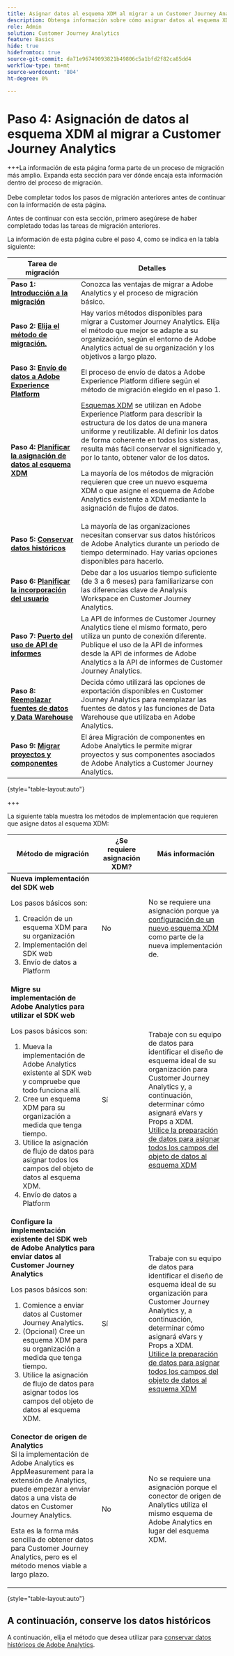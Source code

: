```yaml
---
title: Asignar datos al esquema XDM al migrar a un Customer Journey Analytics
description: Obtenga información sobre cómo asignar datos al esquema XDM al migrar a Customer Journey Analytics
role: Admin
solution: Customer Journey Analytics
feature: Basics
hide: true
hidefromtoc: true
source-git-commit: da71e96749093821b49806c5a1bfd2f82ca85dd4
workflow-type: tm+mt
source-wordcount: '804'
ht-degree: 0%

---
```


# Paso 4: Asignación de datos al esquema XDM al migrar a Customer Journey Analytics

+++La información de esta página forma parte de un proceso de migración más amplio. Expanda esta sección para ver dónde encaja esta información dentro del proceso de migración. </br></br>Debe completar todos los pasos de migración anteriores antes de continuar con la información de esta página.

Antes de continuar con esta sección, primero asegúrese de haber completado todas las tareas de migración anteriores.

La información de esta página cubre el paso 4, como se indica en la tabla siguiente:

| Tarea de migración | Detalles |
|---------|----------|
| **Paso 1: [Introducción a la migración](/help/getting-started/cja-migration/cja-migration-getstarted.md)** | Conozca las ventajas de migrar a Adobe Analytics y el proceso de migración básico. |
| **Paso 2: [Elija el método de migración.](/help/getting-started/cja-migration/cja-migration-method.md)** | Hay varios métodos disponibles para migrar a Customer Journey Analytics. Elija el método que mejor se adapte a su organización, según el entorno de Adobe Analytics actual de su organización y los objetivos a largo plazo. |
| **Paso 3: [Envío de datos a Adobe Experience Platform](/help/getting-started/cja-migration/cja-migration-send-to-platform.md)** | El proceso de envío de datos a Adobe Experience Platform difiere según el método de migración elegido en el paso 1. |
| <span class="preview">**Paso 4: [Planificar la asignación de datos al esquema XDM](/help/getting-started/cja-migration/cja-migration-xdm.md)**</span> | <span class="preview">[Esquemas XDM](https://experienceleague.adobe.com/en/docs/experience-platform/xdm/home#xdm-schemas) se utilizan en Adobe Experience Platform para describir la estructura de los datos de una manera uniforme y reutilizable. Al definir los datos de forma coherente en todos los sistemas, resulta más fácil conservar el significado y, por lo tanto, obtener valor de los datos.<p>La mayoría de los métodos de migración requieren que cree un nuevo esquema XDM o que asigne el esquema de Adobe Analytics existente a XDM mediante la asignación de flujos de datos.</p></span> |
| **Paso 5: [Conservar datos históricos](/help/getting-started/cja-migration/cja-migration-historical-data.md)** | La mayoría de las organizaciones necesitan conservar sus datos históricos de Adobe Analytics durante un periodo de tiempo determinado. Hay varias opciones disponibles para hacerlo. |
| **Paso 6: [Planificar la incorporación del usuario](/help/getting-started/cja-migration/cja-migration-onboarding.md)** | Debe dar a los usuarios tiempo suficiente (de 3 a 6 meses) para familiarizarse con las diferencias clave de Analysis Workspace en Customer Journey Analytics. |
| **Paso 7: [Puerto del uso de API de informes](/help/getting-started/cja-migration/cja-migration-api.md)** | La API de informes de Customer Journey Analytics tiene el mismo formato, pero utiliza un punto de conexión diferente. Publique el uso de la API de informes desde la API de informes de Adobe Analytics a la API de informes de Customer Journey Analytics. |
| **Paso 8: [Reemplazar fuentes de datos y Data Warehouse](/help/getting-started/cja-migration/cja-migration-export-options.md)** | Decida cómo utilizará las opciones de exportación disponibles en Customer Journey Analytics para reemplazar las fuentes de datos y las funciones de Data Warehouse que utilizaba en Adobe Analytics. |
| **Paso 9: [Migrar proyectos y componentes](/help/getting-started/cja-migration/cja-migration-projects.md)** | El área Migración de componentes en Adobe Analytics le permite migrar proyectos y sus componentes asociados de Adobe Analytics a Customer Journey Analytics. |

{style="table-layout:auto"}

+++

La siguiente tabla muestra los métodos de implementación que requieren que asigne datos al esquema XDM:


| Método de migración | ¿Se requiere asignación XDM? | Más información |
|---------|----------|---------|
| **Nueva implementación del SDK web**<p>Los pasos básicos son:</p><ol><li>Creación de un esquema XDM para su organización</li><li>Implementación del SDK web</li><li>Envío de datos a Platform</li></ol> | No | No se requiere una asignación porque ya [configuración de un nuevo esquema XDM](https://experienceleague.adobe.com/en/docs/analytics-platform/using/cja-data-ingestion/ingest-use-guides/edge-network/aepwebsdk#set-up-a-schema) como parte de la nueva implementación de. |
| **Migre su implementación de Adobe Analytics para utilizar el SDK web**<p>Los pasos básicos son:</p><ol><li>Mueva la implementación de Adobe Analytics existente al SDK web y compruebe que todo funciona allí.</li><li>Cree un esquema XDM para su organización a medida que tenga tiempo.</li><li>Utilice la asignación de flujo de datos para asignar todos los campos del objeto de datos al esquema XDM.</li><li>Envío de datos a Platform</li></ol> | Sí | Trabaje con su equipo de datos para identificar el diseño de esquema ideal de su organización para Customer Journey Analytics y, a continuación, determinar cómo asignará eVars y Props a XDM.</br>[Utilice la preparación de datos para asignar todos los campos del objeto de datos al esquema XDM](https://experienceleague.adobe.com/en/docs/experience-platform/data-prep/home) |
| **Configure la implementación existente del SDK web de Adobe Analytics para enviar datos al Customer Journey Analytics**<p>Los pasos básicos son:</p><ol><li>Comience a enviar datos al Customer Journey Analytics.<!-- What's involved here? Just point it at CJA? --></li><li>(Opcional) Cree un esquema XDM para su organización a medida que tenga tiempo.</li><li>Utilice la asignación de flujo de datos para asignar todos los campos del objeto de datos al esquema XDM.</li></ol> | Sí | Trabaje con su equipo de datos para identificar el diseño de esquema ideal de su organización para Customer Journey Analytics y, a continuación, determinar cómo asignará eVars y Props a XDM.</br>[Utilice la preparación de datos para asignar todos los campos del objeto de datos al esquema XDM](https://experienceleague.adobe.com/en/docs/experience-platform/data-prep/home) |
| **Conector de origen de Analytics**</br> Si la implementación de Adobe Analytics es AppMeasurement para la extensión de Analytics, puede empezar a enviar datos a una vista de datos en Customer Journey Analytics.<p>Esta es la forma más sencilla de obtener datos para Customer Journey Analytics, pero es el método menos viable a largo plazo.</p> | No | No se requiere una asignación porque el conector de origen de Analytics utiliza el mismo esquema de Adobe Analytics en lugar del esquema XDM. |

{style="table-layout:auto"}

<!-- Does it benefit the customer to do this all at the same time if they're using multiple AEP apps? If so, have multiple sections like this. Or can they do CJA first and AJO later?

### Plan data mapping for Customer Journey Analytics


### Plan data mapping for Customer Journey analytics and other Adobe Experience platform applications

-->

## A continuación, conserve los datos históricos

A continuación, elija el método que desea utilizar para [conservar datos históricos de Adobe Analytics](/help/getting-started/cja-migration/cja-migration-historical-data.md).